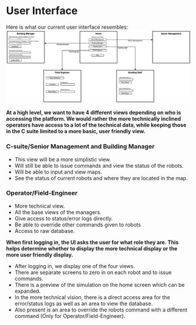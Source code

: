 # User Interface

Here is what our current user interface resembles:
![User Interface Wireframe](./Wireframe.drawio.png)

**At a high level, we want to have 4 different views depending on who is accessing the platform. We would rather the more technically inclined operators have access to a lot of the technical data, while keeping those in the C suite limited to a more basic, user friendly view.**

### C-suite/Senior Management and Building Manager 
- This view will be a more simplistic view. 
- Will still be able to issue commands and view the status of the robots. 
- Will be able to input and view maps. 
- See the status of current robots and where they are located in the map.

### Operator/Field-Engineer
- More technical view.
- All the base views of the managers.
- Give access to status/error logs directly. 
- Be able to override other commands given to robots
- Access to raw database. 

**When first logging in, the UI asks the user for what role they are. This helps determine whether to display the more technical display or the more user friendly display.**
- After logging in, we display one of the four views. 
- There are separate screens to zero in on each robot and to issue commands. 
- There is a preview of the simulation on the home screen which can be expanded.
- In the more technical vision, there is a direct access area for the error/status logs as well as an area to view the database. 
- Also present is an area to override the robots command with a different command (Only for Operator/Field-Engineer). 
